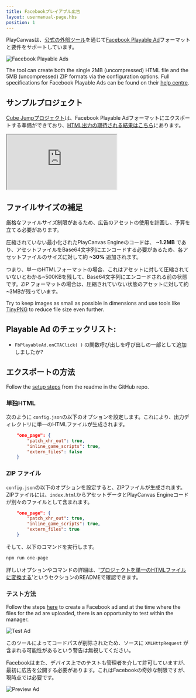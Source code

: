 ```yaml
---
title: Facebookプレイアブル広告
layout: usermanual-page.hbs
position: 1
---
```


PlayCanvasは、[公式の外部ツール][2]を通じて[Facebook Playable Ad][1]フォーマットと要件をサポートしています。

![Facebook Playable Ads][3]

The tool can create both the single 2MB (uncompressed) HTML file and the 5MB (uncompressed) ZIP formats via the configuration options. Full specifications for Facebook Playable Ads can be found on their [help centre][4].

## サンプルプロジェクト

[Cube Jumpプロジェクト][5]は、Facebook Playable Adフォーマットにエクスポートする準備ができており、[HTML出力の期待される結果はこちら][6]にあります。

<iframe loading="lazy" src="https://playcanv.as/e/p/Hywjl9Bh/" title="Cube Jump Playable Ad"></iframe>

## ファイルサイズの補足

厳格なファイルサイズ制限があるため、広告のアセットの使用を計画し、予算を立てる必要があります。

圧縮されていない最小化されたPlayCanvas Engineのコードは、 **\~1.2MB** であり、アセットファイルをBase64文字列にエンコードする必要があるため、各アセットファイルのサイズに対して約 **\~30%**  追加されます。

つまり、単一のHTMLフォーマットの場合、これはアセットに対して圧縮されていないとわかる\~500KBを残して、Base64文字列にエンコードされる前の状態です。ZIP フォーマットの場合は、圧縮されていない状態のアセットに対して約\~3MBが残っています。

Try to keep images as small as possible in dimensions and use tools like [TinyPNG][7] to reduce file size even further.

## Playable Ad のチェックリスト:

* `FbPlayableAd.onCTAClick( )` の関数呼び出しを呼び出しの一部として追加しましたか?

## エクスポートの方法

Follow the [setup steps][8] from the readme in the GitHub repo.

### 単独HTML

次のように `config.json`の以下のオプションを設定します。これにより、出力ディレクトリに単一のHTMLファイルが生成されます。

```json
    "one_page": {
        "patch_xhr_out": true,
        "inline_game_scripts": true,
        "extern_files": false
    }
```

### ZIP ファイル

`config.json`の以下のオプションを設定すると、ZIPファイルが生成されます。ZIPファイルには、`index.html`からアセットデータとPlayCanvas Engineコードが別々のファイルとして含まれます。

```json
    "one_page": {
        "patch_xhr_out": true,
        "inline_game_scripts": true,
        "extern_files": true
    }
```

そして、以下のコマンドを実行します。

```sh
npm run one-page
```

詳しいオプションやコマンドの詳細は、'[プロジェクトを単一のHTMLファイルに変換する][9]'というセクションのREADMEで確認できます。

### テスト方法

Follow the steps [here][10] to create a Facebook ad and at the time where the files for the ad are uploaded, there is an opportunity to test within the manager.

![Test Ad][11]

このツールによってコードパスが削除されたため、ソースに `XMLHttpRequest` が含まれる可能性があるという警告は無視してください。

Facebookはまた、デバイス上でのテストも管理者を介して許可していますが、最初に広告を公開する必要があります。これはFacebookの奇妙な制限ですが、現時点では必要です。

![Preview Ad][12]

[1]: https://www.facebook.com/business/ads/playable-ad-format
[2]: https://github.com/playcanvas/playcanvas-rest-api-tools
[3]: /images/user-manual/publishing/playable-ads/fb-playable-ads/fb-playable-ads.gif
[4]: https://www.facebook.com/business/help/412951382532338
[5]: https://playcanvas.com/project/354998/overview/cube-jump-playable-ad-for-fb
[6]: /downloads/fb-playable-ad-cube-jump-html.zip
[7]: https://tinypng.com/
[8]: https://github.com/playcanvas/playcanvas-rest-api-tools#setup
[9]: https://github.com/playcanvas/playcanvas-rest-api-tools#converting-a-project-into-a-single-html-file
[10]: https://www.facebook.com/business/help/338940216641734
[11]: /images/user-manual/publishing/playable-ads/fb-playable-ads/fb-playable-ad-tester.jpg
[12]: /images/user-manual/publishing/playable-ads/fb-playable-ads/fb-playable-ad-preview-device.jpg
